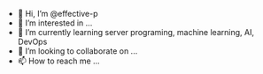 - 👋 Hi, I’m @effective-p
- 👀 I’m interested in ...
- 🌱 I’m currently learning server programing, machine learning, AI, DevOps
- 💞️ I’m looking to collaborate on ...
- 📫 How to reach me ...

<!---
effective-p/effective-p is a ✨ special ✨ repository because its `README.md` (this file) appears on your GitHub profile.
You can click the Preview link to take a look at your changes.
--->
